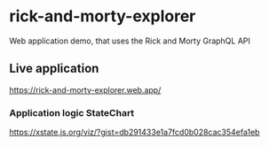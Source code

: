 # rick-and-morty-explorer
Web application demo, that uses the Rick and Morty GraphQL API

## Live application
https://rick-and-morty-explorer.web.app/

### Application logic StateChart
https://xstate.js.org/viz/?gist=db291433e1a7fcd0b028cac354efa1eb
